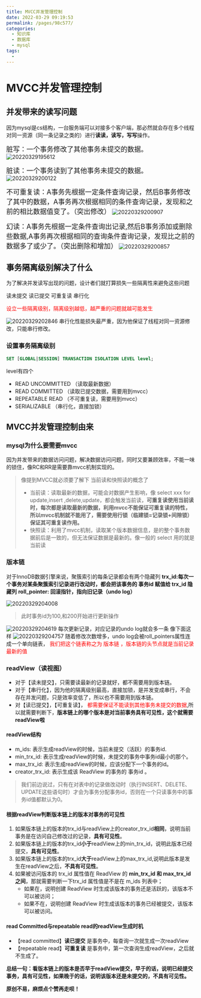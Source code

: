 ```yaml
---
title: MVCC并发管理控制
date: 2022-03-29 09:19:53
permalink: /pages/98c577/
categories:
  - 知识库
  - 数据库
  - mysql
tags:
  - 
---
```


# MVCC并发管理控制

## 并发带来的读写问题

因为mysql是cs结构，一台服务端可以对接多个客户端，那必然就会存在多个线程对同一资源（同一条记录之类的）进行**读读，读写，写写**操作。

<font size= 4>脏写：一个事务修改了其他事务未提交的数据。</font>
![20220329195612](https://img.ggball.top/picGo/20220329195612.png)

<font size= 4> 脏读：一个事务读到了其他事务未提交的数据。</font>
![20220329200122](https://img.ggball.top/picGo/20220329200122.png)

<font size= 4>不可重复读：A事务先根据一定条件查询记录，然后B事务修改了其中的数据，A事务再次根据相同的条件查询记录，发现和之前的相比数据值变了。（突出修改）</font>
![20220329200907](https://img.ggball.top/picGo/20220329200907.png)

<font size= 4>幻读：A事务先根据一定条件查询出记录,然后B事务添加或删除些数据,A事务再次根据相同的查询条件查询记录，发现比之前的数据多了或少了。（突出删除和增加）</font>
![20220329200857](https://img.ggball.top/picGo/20220329200857.png)

## 事务隔离级别解决了什么

为了解决并发读写出现的问题，设计者们就打算损失一些隔离性来避免这些问题

读未提交
读已提交
可重复读
串行化

<font color= red>设立一些隔离级别，隔离级别越低，越严重的问题就越可能发生</font>

![20220329202846](https://img.ggball.top/picGo/20220329202846.png)
串行化性能损失最严重，因为他保证了线程对同一资源修改，只能串行修改。

### 设置事务隔离级别

```sql
SET [GLOBAL|SESSION] TRANSACTION ISOLATION LEVEL level;
```

level有四个
- READ UNCOMMITTED （读取最新数据）
- READ COMMITTED  （读取已提交数据，需要用到mvcc）
- REPEATABLE READ  （不可重复读，需要用到mvcc）
- SERIALIZABLE （串行化，直接加锁）


## MVCC并发管理控制由来

### mysql为什么要需要mvcc

因为并发带来的数据访问问题，解决数据访问问题，同时又要兼顾效率，不能一味的锁住，像RC和RR是需要靠mvcc机制实现的。
>像提到MVCC就必须要了解下 当前读和快照读的概念了
> - 当前读：读取最新的数据，可能会对数据产生影响，像 select xxx for update,insert ,delete,update，都会触发当前读，**可重复读使用当前读时，每次都是读取最新的数据，利用mvcc不能保证可重复读的特性，所以mvcc机制就不能用了，需要使用行锁（临建锁=记录锁+间隙锁）保证其可重复读作用。**
> - 快照读：利用了mvcc机制，读取某个版本数据信息，是的整个事务数据前后是一致的，但无法保证数据是最新的。像一般的 select 用的就是当前读

### 版本链

对于InnoDB数据引擎来说，聚簇索引的每条记录都会有两个隐藏列
**trx_id:每次一个事务对某条聚簇索引记录进行改动时，都会把该事务的 事务id 赋值给 trx_id 隐藏列**
**roll_pointer: 回滚指针，指向旧记录（undo log）**

![20220329204008](https://img.ggball.top/picGo/20220329204008.png)
> 此时事务id为100,和200开始进行更新操作

![20220329204619](https://img.ggball.top/picGo/20220329204619.png)
每次更新记录，对应记录的undo log就会多一条 像下面这样
![20220329204757](https://img.ggball.top/picGo/20220329204757.png)
随着修改次数增多，undo log会被roll_pointers属性连成一个单向链表，<font color= red> 我们把这个链表称之为 版本链 ，版本链的头节点就是当前记录最新的值</font>

### readView（读视图）

- 对于【读未提交】，只需要读最新的记录就好，都不需要用到版本链。
- 对于【串行化】，因为他的隔离级别最高，直接加锁，是并发变成串行，不会存在并发问题，只是效率变低了，所以也不需要用到版本链。
- 对【读已提交】，【可重复读】， <font color= red> 都需要保证不能读到其他事务未提交的数据</font>,所以就需要判断下，**版本链上的哪个版本是对当前事务具有可见性，这个就需要readView啦**

#### readView结构

- m_ids: 表示生成readView的时候，当前未提交（活跃）的事务id.
- min_trx_id: 表示生成readView的时候，未提交的事务中事务id最小的那个。
- max_trx_id: 表示生成readView的时候，应该分配下一个事务的id。
- creator_trx_id: 表示生成该 ReadView 的事务的 事务id 。

> 我们前边说过，只有在对表中的记录做改动时（执行INSERT、DELETE、UPDATE这些语句时）才会为事务分配事务id，否则在一个只读事务中的事务id值都默认为0。

#### 根据readView判断版本链上的版本对事务的可见性

1. 如果版本链上的版本的trx_id与readView上的creator_trx_id**相同**，说明当前事务是在访问自己修改过的记录，**具有可见性**。
2. 如果版本链上的版本的trx_id**小于**readView上的min_trx_id，说明此版本已经提交，**具有可见性**。
3. 如果版本链上的版本的trx_id**大于**readView上的max_trx_id,说明此版本是发生在readView之后，**不具有可见性**。
4. 如果被访问版本的 trx_id 属性值在 ReadView 的 **min_trx_id 和 max_trx_id 之间**，那就需要判断一下trx_id 属性值是不是在 m_ids 列表中；
   - 如果在，说明创建 ReadView 时生成该版本的事务还是活跃的，该版本不可以被访问；
   - 如果不在，说明创建 ReadView 时生成该版本的事务已经被提交，该版本可以被访问。

#### read Committed与repeatable read的readView生成时机

- 【read committed】**读已提交** 是事务中，每查询一次就生成一次readView
- 【repeatable read】**可重复读** 是事务中，第一次查询生成readView，之后就不生成了。

**总结一句：看版本链上的版本是否早于readView提交，早于的话，说明已经提交事务，具有可见性，如果晚于的话，说明该版本还是未提交的，不具有可见性。**

**原创不易，麻烦点个赞​再走呗！**
